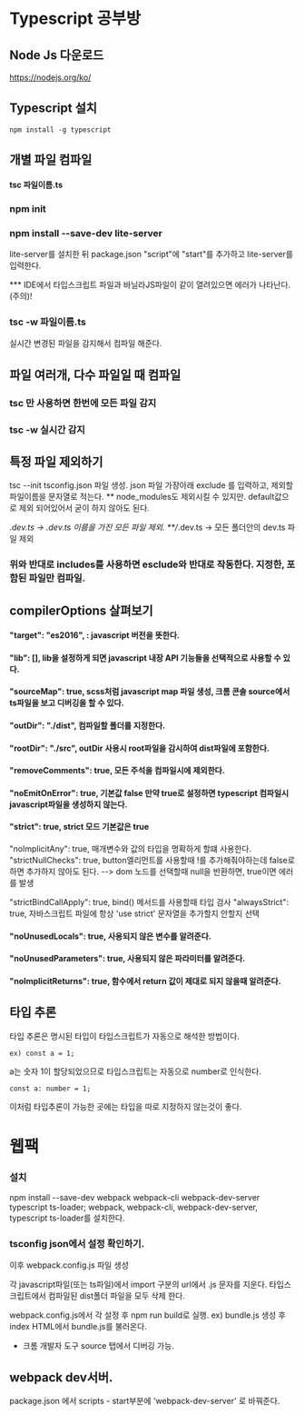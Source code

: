 # Typescript 공부방

## Node Js 다운로드

https://nodejs.org/ko/

## Typescript 설치

```
npm install -g typescript
```

## 개별 파일 컴파일

#### tsc 파일이름.ts

### npm init

### npm install --save-dev lite-server

lite-server를 설치한 뒤 package.json "script"에
"start"를 추가하고 lite-server를 입력한다.

\*\*\* IDE에서 타입스크립트 파일과 바닐라JS파일이 같이 열려있으면 에러가 나타난다. (주의)!

### tsc -w 파일이름.ts

실시간 변경된 파일을 감지해서 컴파일 해준다.

## 파일 여러개, 다수 파일일 때 컴파일

### tsc 만 사용하면 한번에 모든 파일 감지

### tsc -w 실시간 감지

## 특정 파일 제외하기

tsc --init
tsconfig.json 파일 생성.
json 파일 가장아래 exclude 를 입력하고, 제외할 파일이름을 문자열로 적는다.
\*\* node_modules도 제외시킬 수 있지만. default값으로 제외 되어있어서 굳이 하지 않아도 된다.

_.dev.ts -> .dev.ts 이름을 가진 모든 파일 제외.
\*\*/_.dev.ts -> 모든 폴더안의 dev.ts 파일 제외

### 위와 반대로 includes를 사용하면 esclude와 반대로 작동한다. 지정한, 포함된 파일만 컴파일.

## compilerOptions 살펴보기

#### "target": "es2016", : javascript 버전을 뜻한다.

#### "lib": [], lib을 설정하게 되면 javascript 내장 API 기능들을 선택적으로 사용할 수 있다.

#### "sourceMap": true, scss처럼 javascript map 파일 생성, 크롬 콘솔 source에서 ts파일을 보고 디버깅을 할 수 있다.

#### "outDir": "./dist", 컴파일할 폴더를 지정한다.

#### "rootDir": "./src", outDir 사용시 root파일을 감시하여 dist파일에 포함한다.

#### "removeComments": true, 모든 주석을 컴파일시에 제외한다.

#### "noEmitOnError": true, 기본값 false 만약 true로 설정하면 typescript 컴파일시 javascript파일을 생성하지 않는다.

#### "strict": true, strict 모드 기본값은 true

"noImplicitAny": true, 매개변수와 값의 타입을 명확하게 할떄 사용한다.
"strictNullChecks": true, button엘리먼트를 사용할때 !를 추가해줘야하는데 false로 하면 추가하지 않아도 된다.
--> dom 노드를 선택할때 null을 반환하면, true이면 에러를 발생

"strictBindCallApply": true, bind() 메서드를 사용할때 타입 검사
"alwaysStrict": true, 자바스크립트 파일에 항상 'use strict' 문자열을 추가할지 안할지 선택

#### "noUnusedLocals": true, 사용되지 않은 변수를 알려준다.

#### "noUnusedParameters": true, 사용되지 않은 파라미터를 알려준다.

#### "noImplicitReturns": true, 함수에서 return 값이 제대로 되지 않을때 알려준다.

## 타입 추론

타입 추론은 명시된 타입이 타입스크립트가 자동으로 해석한 방법이다.

```
ex) const a = 1;
```

a는 숫자 1이 할당되었으므로 타입스크립트는 자동으로 number로 인식한다.

```
const a: number = 1;
```

이처럼 타입추론이 가능한 곳에는 타입을 따로 지정하지 않는것이 좋다.

# 웹팩

### 설치

npm install --save-dev webpack webpack-cli webpack-dev-server typescript ts-loader;
webpack, webpack-cli, webpack-dev-server, typescript ts-loader를 설치한다.

### tsconfig json에서 설정 확인하기.

이후 webpack.config.js 파일 생성

각 javascript파일(또는 ts파일)에서 import 구분의 url에서 .js 문자를 지운다.
타입스크립트에서 컴파일된 dist폴더 파일을 모두 삭제 한다.

webpack.config.js에서 각 설정 후
npm run build로 실행.
ex) bundle.js 생성 후
index HTML에서 bundle.js를 불러온다.

- 크롬 개발자 도구 source 탭에서 디버깅 가능.

## webpack dev서버.

package.json 에서 scripts - start부분에 'webpack-dev-server' 로 바꿔준다.
